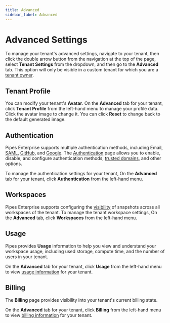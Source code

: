 ```yaml
---
title: Advanced
sidebar_label: Advanced
---
```


# Advanced Settings

To manage your tenant's advanced settings, navigate to your tenant, then click the double arrow button from the navigation at the top of the page, select **Tenant Settings** from the dropdown, and then go to the **Advanced** tab.  This option will only be visible in a custom tenant for which you are a [tenant owner](/pipes/docs/accounts/tenant/members#tenant-roles). 


## Tenant Profile

You can modify your tenant's **Avatar**.  On the **Advanced** tab for your tenant, click **Tenant Profile** from the left-hand menu to manage your profile data.  Click the avatar image to change it.  You can click **Reset** to change back to the default generated image.


## Authentication

Pipes Enterprise supports multiple authentication methods, including Email, [SAML](/pipes/docs/accounts/tenant/authentication#saml), [GitHub](/pipes/docs/accounts/tenant/authentication#github), and [Google](/pipes/docs/accounts/tenant/authentication#google).   The [Authentication](/pipes/docs/accounts/tenant/authentication) page allows you to enable, disable, and configure authentication methods, [trusted domains](/pipes/docs/accounts/tenant/authentication#trusted-login-domains), and other options.

To manage the authentication settings for your tenant, On the **Advanced** tab for your tenant, click **Authentication** from the left-hand menu.

## Workspaces

Pipes Enterprise supports configuring the [visibility](/pipes/docs/accounts/tenant/workspace-settings#snapshot-visibility) of snapshots across all workspaces of the tenant. To manage the tenant workspace settings, On the **Advanced** tab, click **Workspaces** from the left-hand menu.

## Usage 

Pipes provides **Usage** information to help you view and understand your workspace usage, including used storage, compute time, and the number of users in your tenant. 

On the **Advanced** tab for your tenant, click **Usage** from the
left-hand menu to view [usage information](/pipes/docs/accounts/tenant/usage) for your tenant.

## Billing 
The **Billing** page provides visibility into your tenant's current billing state. 

On the **Advanced** tab for your tenant, click **Billing** from the
left-hand menu to view [billing information](/pipes/docs/accounts/tenant/billing) for your tenant.

